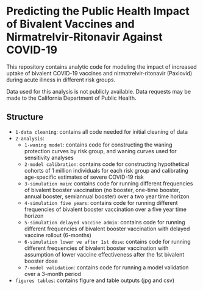 # Predicting the Public Health Impact of Bivalent Vaccines and Nirmatrelvir-Ritonavir Against COVID-19
This repository contains analytic code for modeling the impact of increased uptake of bivalent COVID-19 vaccines and nirmatrelvir-ritonavir (Paxlovid) during acute illness in different risk groups.

Data used for this analysis is not publicly available. Data requests may be made to the California Department of Public Health. 


## Structure
* `1-data cleaning`: contains all code needed for initial cleaning of data
* `2-analysis`:
  * `1-waning model`: contains code for constructing the waning protection curves by risk group, and waning curves used for sensitivity analyses
  * `2-model calibration`: contains code for constructing hypothetical cohorts of 1 million individuals for each risk group and calibrating age-specific estimates of severe COVID-19 risk 
  * `3-simulation main`: contains code for running different frequencies of bivalent booster vaccination (no booster, one-time booster, annual booster, semiannual booster) over a two year time horizon
  * `4-simulation five years`: contains code for running different frequencies of bivalent booster vaccination over a five year time horizon
  *  `5-simulation delayed vaccine admin`: contains code for running different frequencies of bivalent booster vaccination with delayed vaccine rollout (6-months)
  *  `6-simulation lower ve after 1st dose`: contains code for running different frequencies of bivalent booster vaccination with assumption of lower vaccine effectiveness after the 1st bivalent booster dose
  *  `7-model validation`: contains code for running a model validation over a 3-month period 
* `figures tables`: contains figure and table outputs (jpg and csv)
